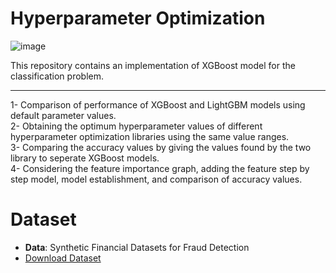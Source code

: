 # Hyperparameter Optimization

![image](https://editor.analyticsvidhya.com/uploads/67819opt.png)

This repository contains an implementation of XGBoost model for the classification problem.
___

1- Comparison of performance of XGBoost and LightGBM models using default parameter values.  
2- Obtaining the optimum hyperparameter values of different hyperparameter optimization libraries using the same value ranges.  
3- Comparing the accuracy values by giving the values found by the two library to seperate XGBoost models.  
4- Considering the feature importance graph, adding the feature step by step model, model establishment, and comparison of accuracy values.

# Dataset

- **Data**: Synthetic Financial Datasets for Fraud Detection
- [Download Dataset](https://www.kaggle.com/datasets/ealaxi/paysim1)
